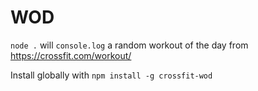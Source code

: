 # WOD
`node .` will `console.log` a random workout of the day from https://crossfit.com/workout/

Install globally with `npm install -g crossfit-wod`

